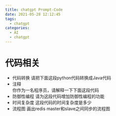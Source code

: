 ```yaml
---
title: chatgpt Prompt-Code
date: 2021-05-28 12:12:45
tags:
  - chatgpt
categories:
  - AI 
  - chatgpt
---
```


<p></p>
<!-- more -->


# 代码相关
+ 代码转换 
   请把下面这段python代码转换成Java代码
+ 注释  
   你作为一名程序员，请解释一下下面这段代码
+ 防御性编程 
   请为这段代码增加防御性编程的功能
+ 时间复杂度 
   这段代码的时间复杂度是多少
+ 流程图 
   画出redis master和slave之间同步的流程图
